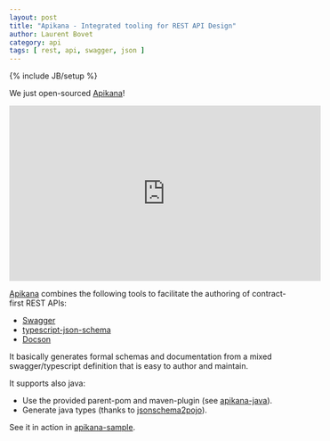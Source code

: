 ```yaml
---
layout: post
title: "Apikana - Integrated tooling for REST API Design"
author: Laurent Bovet
category: api
tags: [ rest, api, swagger, json ]
---
```

{% include JB/setup %}

We just open-sourced [Apikana](https://github.com/swisspush/apikana)!

<iframe width="560" height="315" src="https://www.youtube.com/embed/QQKoO_F_JpY" frameborder="0" allowfullscreen></iframe>

[Apikana](https://github.com/swisspush/apikana) combines the following tools to facilitate the authoring of contract-first REST APIs:

* [Swagger](http://swagger.io/swagger-ui/)
* [typescript-json-schema](https://github.com/YousefED/typescript-json-schema)
* [Docson](https://github.com/lbovet/docson)

It basically generates formal schemas and documentation from a mixed swagger/typescript definition that is easy to author and maintain.

It supports also java:

* Use the provided parent-pom and maven-plugin (see [apikana-java](https://github.com/nidi3/apikana-java)).
* Generate java types (thanks to [jsonschema2pojo](http://www.jsonschema2pojo.org/)).

See it in action in [apikana-sample](https://github.com/lbovet/apikana-sample).
